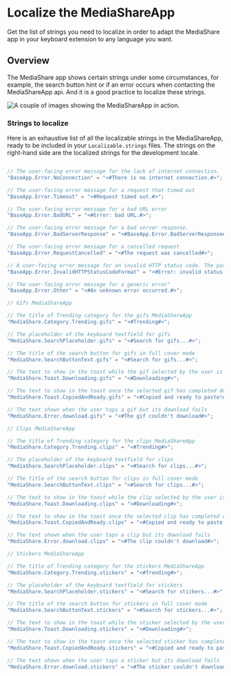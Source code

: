 #  Localize the MediaShareApp

Get the list of strings you need to localize in order to adapt the MediaShare app in your keyboard extension to any language you want.

## Overview

The MediaShare app shows certain strings under some circumstances, for example, the search button hint or if an error occurs when contacting the MediaShareApp api. And it is a good practice to localize these strings.

![A couple of images showing the MediaShareApp in action.](MediaShareLocalization.png)

### Strings to localize

Here is an exhaustive list of all the localizable strings in the MediaShareApp, ready to be included in your `Localizable.strings` files. The strings on the right-hand side are the localized strings for the development locale.

```swift

// The user-facing error message for the lack of internet connection.
"BaseApp.Error.NoConnection" = "<#There is no internet connection.#>";

// The user-facing error message for a request that timed out
"BaseApp.Error.Timeout" = "<#Request timed out.#>";

// The user-facing error message for a bad URL error
"BaseApp.Error.BadURL" = "<#Error: bad URL.#>";

// The user-facing error message for a bad server response.
"BaseApp.Error.BadServerResponse" = "<#BaseApp.Error.BadServerResponse#>";

// The user-facing error message for a cancelled request
"BaseApp.Error.RequestCancelled" = "<#The request was cancelled#>";

// A user-facing error message for an invalid HTTP status code. The parameter is the HTTP status code of the request that failed
"BaseApp.Error.InvalidHTTPStatusCodeFormat" = "<#Error: invalid status code %d.#>";

// The user-facing error message for a generic error"
"BaseApp.Error.Other" = "<#An unknown error occurred.#>";

// Gifs MediaShareApp

// The title of Trending category for the gifs MediaShareApp
"MediaShare.Category.Trending.gifs" = "<#Trending#>";

// The placeholder of the keyboard textfield for gifs
"MediaShare.SearchPlaceholder.gifs" = "<#Search for gifs...#>";

// The title of the search button for gifs in full cover mode
"MediaShare.SearchButtonText.gifs" = "<#Search for gifs...#>";

// The text to show in the toast while the gif selected by the user is being downloaded
"MediaShare.Toast.Downloading.gifs" = "<#Downloading#>";

// The text to show in the toast once the selected gif has completed downloading, is copied to the clipboard and ready to be pasted in applications
"MediaShare.Toast.CopiedAndReady.gifs" = "<#Copied and ready to paste!#>";

// The text shown when the user taps a gif but its download fails
"MediaShare.Error.download.gifs" = "<#The gif couldn't download#>";

// Clips MediaShareApp

// The title of Trending category for the clips MediaShareApp
"MediaShare.Category.Trending.clips" = "<#Trending#>";

// The placeholder of the keyboard textfield for clips
"MediaShare.SearchPlaceholder.clips" = "<#Search for clips...#>";

// The title of the search button for clips in full cover mode
"MediaShare.SearchButtonText.clips" = "<#Search for clips...#>";

// The text to show in the toast while the clip selected by the user is being downloaded
"MediaShare.Toast.Downloading.clips" = "<#Downloading#>";

// The text to show in the toast once the selected clip has completed downloading, is copied to the clipboard and ready to be pasted in applications
"MediaShare.Toast.CopiedAndReady.clips" = "<#Copied and ready to paste!#>";

// The text shown when the user taps a clip but its download fails
"MediaShare.Error.download.clips" = "<#The clip couldn't download#>";

// Stickers MediaShareApp

// The title of Trending category for the stickers MediaShareApp
"MediaShare.Category.Trending.stickers" = "<#Trending#>";

// The placeholder of the keyboard textfield for stickers
"MediaShare.SearchPlaceholder.stickers" = "<#Search for stickers...#>";

// The title of the search button for stickers in full cover mode
"MediaShare.SearchButtonText.stickers" = "<#Search for stickers...#>";

// The text to show in the toast while the sticker selected by the user is being downloaded
"MediaShare.Toast.Downloading.stickers" = "<#Downloading#>";

// The text to show in the toast once the selected sticker has completed downloading, is copied to the clipboard and ready to be pasted in applications
"MediaShare.Toast.CopiedAndReady.stickers" = "<#Copied and ready to paste!#>";

// The text shown when the user taps a sticker but its download fails
"MediaShare.Error.download.stickers" = "<#The sticker couldn't download#>";
```

